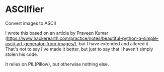 # ASCIIfier
Convert images to ASCII

I wrote this based on an article by Praveen Kumar (https://www.hackerearth.com/practice/notes/beautiful-python-a-simple-ascii-art-generator-from-images/), but I have extended and altered it. That's not to say I've made it better, but just to say that I haven't simply stolen his code.

It relies on PIL(Pillow), but otherwise nothing else. 
